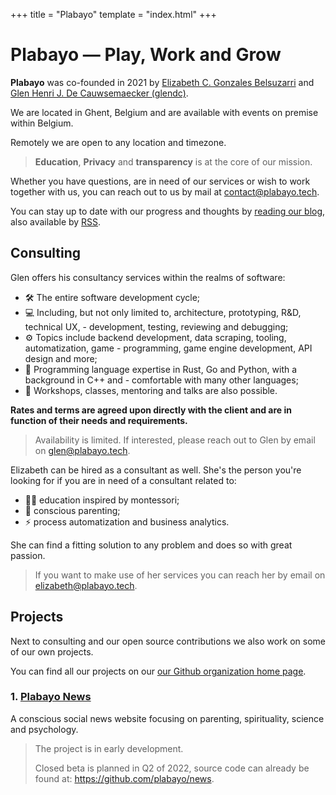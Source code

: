 +++
title = "Plabayo"
template = "index.html"
+++

# Plabayo — Play, Work and Grow

**Plabayo** was co-founded in 2021 by [Elizabeth C. Gonzales Belsuzarri](https://elizadc.me) and [Glen Henri J. De Cauwsemaecker (glendc)](https://glendc.com).

We are located in Ghent, Belgium and are available with events on premise within Belgium. 

Remotely we are open to any location and timezone.

> **Education**, **Privacy** and **transparency** is at the core of our mission.

Whether you have questions, are in need of our services or wish to work
together with us, you can reach out to us by mail at [contact@plabayo.tech](mailto:contact@plabayo.tech).

You can stay up to date with our progress and thoughts by [reading our blog](/blog), also available by [RSS](/rss.xml).

## Consulting

Glen offers his consultancy services within the realms of software:

<div class="bullet-points-list">

- <span>🛠️</span> The entire software development cycle;
- <span>💻</span> Including, but not only limited to, architecture, prototyping, R&D, technical UX, - development, testing, reviewing and debugging;
- <span>⚙️</span> Topics include backend development, data scraping, tooling, automatization, game - programming, game engine development, API design and more;
- <span>🧰</span> Programming language expertise in Rust, Go and Python, with a background in C++ and - comfortable with many other languages;
- <span>📜</span> Workshops, classes, mentoring and talks are also possible.

</div>

**Rates and terms are agreed upon directly with the client and are in function of their needs and requirements.**

> Availability is limited. If interested, please reach out to Glen by email on [glen@plabayo.tech](mailto:glen@plabayo.tech).

Elizabeth can be hired as a consultant as well. She's the person you're looking for if you are in need of a consultant
related to:

<div class="bullet-points-list">

- <span>👩‍🏫</span> education inspired by montessori;
- <span>👶</span> conscious parenting;
- <span>⚡</span> process automatization and business analytics.

</div>

She can find a fitting solution to any problem and does so with great passion.

> If you want to make use of her services you can reach
> her by email on [elizabeth@plabayo.tech](mailto:elizabeth@plabayo.tech).

## Projects

Next to consulting and our open source contributions we also work on some of our own projects.

You can find all our projects on our [our Github organization home page](https://github.com/plabayo).

### 1. [Plabayo News](https://github.com/plabayo/news)

A conscious social news website focusing on parenting, spirituality, science and psychology. 

> The project is in early development.
>
> Closed beta is planned in Q2 of 2022,
> source code can already be found at: <https://github.com/plabayo/news>.